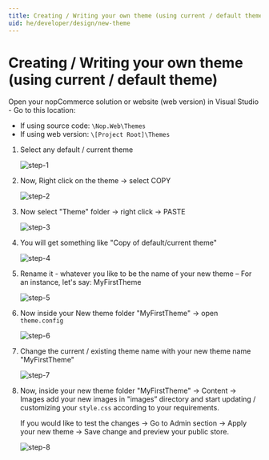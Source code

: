 ```yaml
---
title: Creating / Writing your own theme (using current / default theme)
uid: he/developer/design/new-theme
---
```


# Creating / Writing your own theme (using current / default theme)

Open your nopCommerce solution or website (web version) in Visual Studio - Go to this location:

* If using source code: `\Nop.Web\Themes`
* If using web version: `\[Project Root]\Themes`

1. Select any default / current theme
    
    ![step-1](_static/new-theme/new-theme-step-1.jpg)

2. Now, Right click on the theme → select COPY
    
    ![step-2](_static/new-theme/new-theme-step-2.jpg)

3. Now select "Theme" folder → right click → PASTE
    
    ![step-3](_static/new-theme/new-theme-step-3.jpg)

4. You will get something like "Copy of default/current theme"
    
    ![step-4](_static/new-theme/new-theme-step-4.jpg)

5. Rename it - whatever you like to be the name of your new theme – For an instance, let's say: MyFirstTheme
    
    ![step-5](_static/new-theme/new-theme-step-5.jpg)

6. Now inside your New theme folder "MyFirstTheme" → open `theme.config`
    
    ![step-6](_static/new-theme/new-theme-step-6.jpg)

7. Change the current / existing theme name with your new theme name "MyFirstTheme"
    
    ![step-7](_static/new-theme/new-theme-step-7.jpg)

8. Now, inside your new theme folder "MyFirstTheme" → Content → Images add your new images in "images” directory and start updating / customizing your `style.css` according to your requirements.
    
    If you would like to test the changes → Go to Admin section → Apply your new theme → Save change and preview your public store.
    
    ![step-8](_static/new-theme/new-theme-step-8.jpg)